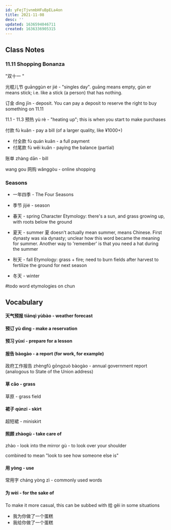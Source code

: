 ```yaml
---
id: yFejTjvnmbHFuBpELa4on
title: 2021-11-08
desc: ''
updated: 1636594046711
created: 1636336905315
---
```


## Class Notes

### 11.11 Shopping Bonanza

"双十一 "

光棍儿节 guānggùn er jié - "singles day". guāng means empty, gùn er means stick; i.e. like a stick (a person) that has nothing.

订金 dìng jīn - deposit. You can pay a deposit to reserve the right to buy something on 11.11

11.1 - 11.3 预热 yù rè - "heating up"; this is when you start to make purchases

付款 fù kuǎn - pay a bill (of a larger quality, like ¥1000+)

- 付全款 fù quán kuǎn - a full payment
- 付尾款 fù wěi kuǎn - paying the balance (partial) 

账单 zhàng dān - bill

wang gou 网购  wǎnggòu - online shopping

### Seasons

- 一年四季 - The Four Seasons
- 季节 jìjié - season

- 春天 - spring 
    Character Etymology: there's a sun, and grass growing up, with roots below the ground 
- 夏天 - summer
    夏 doesn't actually mean summer, means Chinese. First dynasty was xia dynasty; unclear how this word became the meaning for summer. Another way to 'remember' is that you need a hat during the summer
- 秋天 - fall 
    Etymology: grass + fire; need to burn fields after harvest to fertilize the ground for next season
- 冬天 - winter

#todo word etymologies on chun

## Vocabulary

#### 天气预报 tiānqì yùbào - weather forecast

#### 预订 yù dìng - make a reservation

#### 预习 yùxí - prepare for a lesson 

#### 报告 bàogào - a report (for work, for example)

政府工作报告 zhèngfǔ gōngzuò bàogào - annual government report (analogous to State of the Union address)


#### 草 cǎo - grass 

草原 - grass field

#### 裙子 qúnzi - skirt

超短裙 - miniskirt

#### 照顾 zhàogù - take care of

zhào - look into the mirror
gù - to look over your shoulder

combined to mean "look to see how someone else is"

#### 用 yòng - use

常用字 cháng yòng zì - commonly used words

#### 为 wèi - for the sake of 

To make it more casual, this can be subbed with 给 gěi in some situations
- 我为你做了一个蛋糕
- 我给你做了一个蛋糕